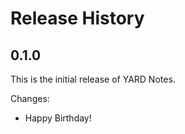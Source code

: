 # Release History

## 0.1.0

This is the initial release of YARD Notes.

Changes:

* Happy Birthday!

